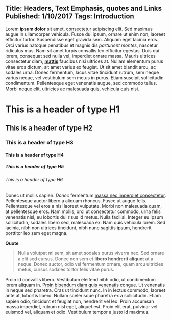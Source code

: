 Title: Headers, Text Emphasis, quotes and Links
Published: 1/10/2017
Tags: Introduction
---
Lorem **ipsum dolor** sit amet, [consectetur](https://github.com/AWulkan/wyam-blog-boilerplate) adipiscing elit. Sed maximus augue in ullamcorper vehicula. Fusce dui ipsum, ornare ut enim non, laoreet efficitur tortor. Suspendisse eget gravida sem. Aliquam eget lacinia eros. Orci varius natoque penatibus et magnis dis *parturient montes*, nascetur ridiculus mus. Nam sit amet turpis convallis leo efficitur egestas. Duis dui lorem, consequat sed nulla vel, imperdiet ornare massa. Mauris ultrices consectetur diam, **[mattis](https://github.com/AWulkan/wyam-blog-boilerplate)** faucibus nisi ultrices at. Nullam elementum purus vitae eros dictum, sit amet varius ex feugiat. Ut sit amet blandit arcu, ac sodales urna. Donec fermentum, lacus vitae tincidunt rutrum, sem neque varius neque, vel vestibulum sem metus in purus. Etiam suscipit sollicitudin condimentum. Pellentesque eget venenatis augue, sed commodo tellus. Morbi neque elit, ultricies ac malesuada quis, vehicula quis nisi.

# This is a header of type H1
## This is a header of type H2
### This is a header of type H3
#### This is a header of type H4
##### This is a header of type H5
###### This is a header of type H6

Donec ut mollis sapien. *Donec* fermentum [massa nec imperdiet consectetur](https://github.com/AWulkan/wyam-blog-boilerplate). Pellentesque auctor libero a aliquam rhoncus. Fusce ut augue felis. Pellentesque vel eros a nisi laoreet vulputate. Morbi non malesuada quam, at pellentesque eros. Nam mollis, orci ut consectetur commodo, urna felis venenatis nisl, eu lobortis dui risus id metus. Nulla facilisi. Integer eu ipsum sollicitudin, sodales libero sed, malesuada ex. Nam quis vehicula lorem. Sed lacinia, nibh non ultrices tincidunt, nibh nunc sagittis ipsum, hendrerit porttitor leo sem eget magna.

**Quote**
> Nulla volutpat mi sem, sit amet sodales purus viverra nec. Sed ornare a elit sed cursus. Donec non sem et **libero hendrerit aliquet** at a neque. Donec auctor, odio vel fermentum ornare, quam arcu ultricies metus, cursus sodales tortor felis vitae purus.

Proin id convallis libero. Vestibulum eleifend nibh odio, ut condimentum lorem aliquam in. [Proin bibendum diam quis venenatis](https://github.com/AWulkan/wyam-blog-boilerplate) congue. Ut venenatis in neque sed pharetra. Cras ut tincidunt nunc. In in lectus commodo, laoreet ante at, lobortis libero. Nullam scelerisque pharetra ex a sollicitudin. Etiam sapien odio, tincidunt et feugiat non, hendrerit vel leo. Proin accumsan massa imperdiet, rutrum nisl eget, aliquet est. Proin elit erat, pulvinar vel euismod vel, aliquam et odio. Vestibulum tempor a justo id maximus.
